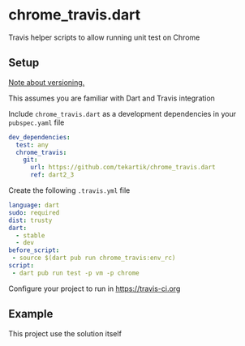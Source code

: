 # chrome_travis.dart

Travis helper scripts to allow running unit test on Chrome

## Setup

[Note about versioning.](https://github.com/tekartik/common.dart/blob/main/doc/tekartik_versioning.md)

This assumes you are familiar with Dart and Travis integration

Include `chrome_travis.dart` as a development dependencies in your `pubspec.yaml` file

```yaml
dev_dependencies:
  test: any
  chrome_travis:
    git: 
      url: https://github.com/tekartik/chrome_travis.dart
      ref: dart2_3
```

Create the following `.travis.yml` file

```yaml
language: dart
sudo: required
dist: trusty
dart:
  - stable
  - dev
before_script:
 - source $(dart pub run chrome_travis:env_rc)
script:
 - dart pub run test -p vm -p chrome
```

Configure your project to run in https://travis-ci.org

## Example

This project use the solution itself